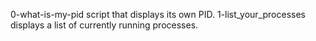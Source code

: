 0-what-is-my-pid script that displays its own PID.
1-list_your_processes displays a list of currently running processes.
